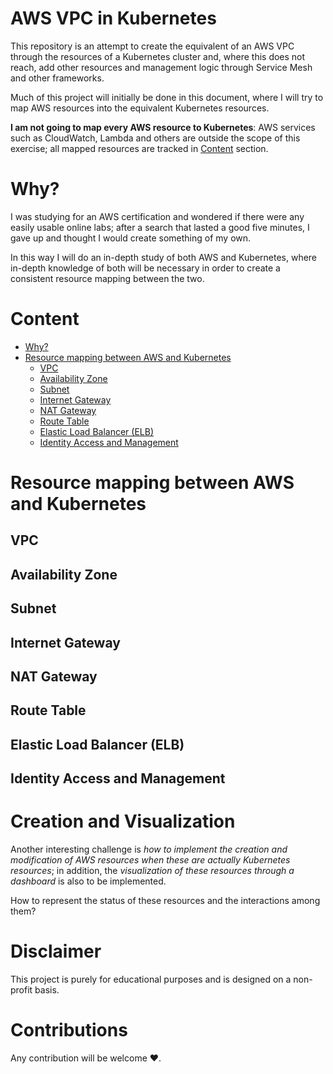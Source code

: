 # AWS VPC in Kubernetes

This repository is an attempt to create the equivalent of an AWS VPC through the 
resources of a Kubernetes cluster and, where this does not reach, add other 
resources and management logic through Service Mesh and other frameworks.

Much of this project will initially be done in this document, where I will try 
to map AWS resources into the equivalent Kubernetes resources.

**I am not going to map every AWS resource to Kubernetes**: AWS services such 
as CloudWatch, Lambda and others are outside the scope of this exercise; all 
mapped resources are tracked in [Content](#content) section.

# Why?

I was studying for an AWS certification and wondered if there were any easily 
usable online labs; after a search that lasted a good five minutes, I gave up 
and thought I would create something of my own.

In this way I will do an in-depth study of both AWS and Kubernetes, where 
in-depth knowledge of both will be necessary in order to create a consistent 
resource mapping between the two.

# Content

* [Why?](#why)
* [Resource mapping between AWS and Kubernetes](#resource-mapping-between-aws-and-kubernetes)
  * [VPC](#vpc)
  * [Availability Zone](#availability-zone)
  * [Subnet](#subnet)
  * [Internet Gateway](#internet-gateway)
  * [NAT Gateway](#nat-gateway)
  * [Route Table](#route-table)
  * [Elastic Load Balancer (ELB)](#elastic-load-balancer-elb)
  * [Identity Access and Management](#identity-access-and-management)

# Resource mapping between AWS and Kubernetes

## VPC

## Availability Zone

## Subnet

## Internet Gateway

## NAT Gateway

## Route Table

## Elastic Load Balancer (ELB)

## Identity Access and Management

# Creation and Visualization

Another interesting challenge is *how to implement the creation and modification 
of AWS resources when these are actually Kubernetes resources*; in addition, the 
*visualization of these resources through a dashboard* is also to be implemented.

How to represent the status of these resources and the interactions among them?

# Disclaimer

This project is purely for educational purposes and is designed on a non-profit 
basis.

# Contributions

Any contribution will be welcome ❤️.

